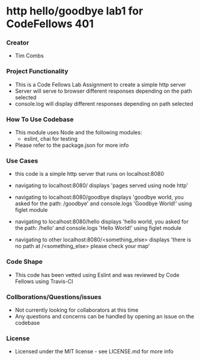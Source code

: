 # http hello/goodbye lab1 for CodeFellows 401

### Creator
 - Tim Combs

### Project Functionality
  - This is a Code Fellows Lab Assignment to create a simple http server
  - Server will serve to browser different responses depending on the path selected
  - console.log will display different responses depending on path selected

### How To Use Codebase
  - This module uses Node and the following modules:
    - eslint, chai for testing
  - Please refer to the package.json for more info

### Use Cases
  - this code is a simple http server that runs on localhost:8080
  - navigating to localhost:8080/ displays 'pages served using node http'
  - navigating to localhost:8080/goodbye displays 'goodbye world, you asked for the path: /goodbye' and console.logs 'Goodbye World!' using figlet module

  - navigating to localhost:8080/hello displays 'hello world, you asked for the path: /hello' and console.logs 'Hello World!' using figlet module
  - navigating to other localhost:8080/<something_else> displays 'there is no path at /<something_else> please check your map'

### Code Shape
  - This code has been vetted using Eslint and was reviewed by Code Fellows using Travis-CI

### Collborations/Questions/issues
  - Not currently looking for collaborators at this time
  - Any questions and concerns can be handled by opening an issue on the codebase

### License
  - Licensed under the MIT license - see LICENSE.md for more info
